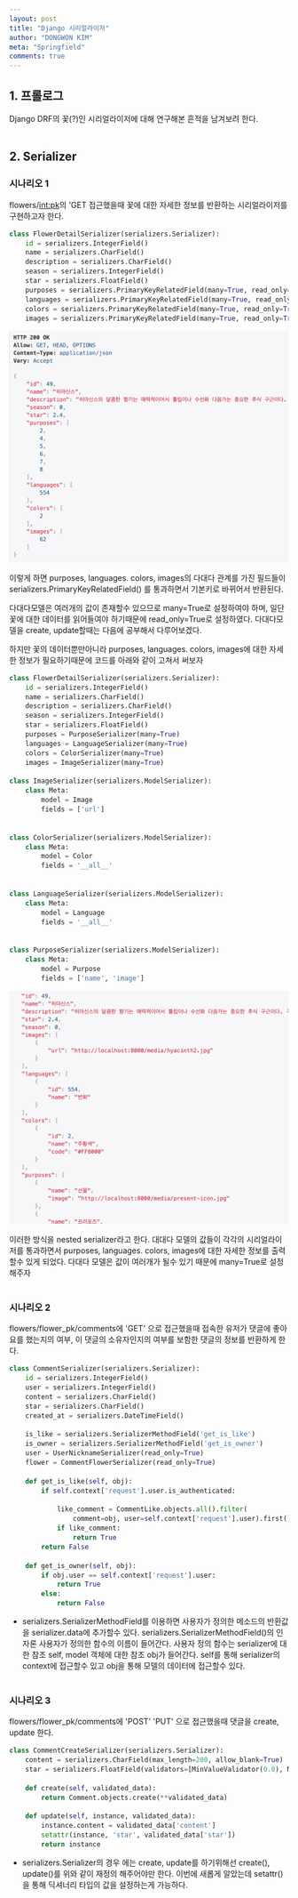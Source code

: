 ```yaml
---
layout: post
title: "Django 시리얼라이저"
author: "DONGWON KIM"
meta: "Springfield"
comments: true
---
```


## 1. 프롤로그
Django DRF의 꽃(?)인 시리얼라이저에 대해 연구해본 흔적을 남겨보려 한다.
<br><br>

## 2. Serializer
### 시나리오 1
flowers/<int:pk>의 'GET 접근했을때 꽃에 대한 자세한 정보를 반환하는 시리얼라이저를 구현하고자 한다.

```python
class FlowerDetailSerializer(serializers.Serializer):
    id = serializers.IntegerField()
    name = serializers.CharField()
    description = serializers.CharField()
    season = serializers.IntegerField()
    star = serializers.FloatField()
    purposes = serializers.PrimaryKeyRelatedField(many=True, read_only=True)
    languages = serializers.PrimaryKeyRelatedField(many=True, read_only=True)
    colors = serializers.PrimaryKeyRelatedField(many=True, read_only=True)
    images = serializers.PrimaryKeyRelatedField(many=True, read_only=True)
```
![Image Alt 텍스트](/img/2019/08/25/serializer/simple.png)

이렇게 하면 purposes, languages. colors, images의 다대다 관계를 가진 필드들이
serializers.PrimaryKeyRelatedField() 를 통과하면서 기본키로 바뀌어서 반환된다.

다대다모델은 여러개의 값이 존재할수 있으므로 many=True로 설정하여야 하며, 일단 꽃에 대한 데이터를 읽어들여야 하기때문에
read_only=True로 설정하였다. 다대다모델을 create, update할때는 다음에 공부해서 다루어보겠다.

하지만 꽃의 데이터뿐만아니라 purposes, languages. colors, images에 대한 자세한 정보가 필요하기때문에 
코드를 아래와 같이 고쳐서 써보자


```python
class FlowerDetailSerializer(serializers.Serializer):
    id = serializers.IntegerField()
    name = serializers.CharField()
    description = serializers.CharField()
    season = serializers.IntegerField()
    star = serializers.FloatField()
    purposes = PurposeSerializer(many=True)
    languages = LanguageSerializer(many=True)
    colors = ColorSerializer(many=True)
    images = ImageSerializer(many=True)

class ImageSerializer(serializers.ModelSerializer):
    class Meta:
        model = Image
        fields = ['url']


class ColorSerializer(serializers.ModelSerializer):
    class Meta:
        model = Color
        fields = '__all__'


class LanguageSerializer(serializers.ModelSerializer):
    class Meta:
        model = Language
        fields = '__all__'


class PurposeSerializer(serializers.ModelSerializer):
    class Meta:
        model = Purpose
        fields = ['name', 'image']
```
![Image Alt 텍스트](/img/2019/08/25/serializer/detail.png)

이러한 방식을 nested serializer라고 한다. 대대다 모델의 값들이 각각의 시리얼라이저를 통과하면서
purposes, languages. colors, images에 대한 자세한 정보를 출력할수 있게 되었다.
다대다 모델은 값이 여러개가 될수 있기 때문에 many=True로 설정해주자
<br><br>

### 시나리오 2
flowers/flower_pk/comments에 'GET' 으로 접근했을때 접속한 유저가 댓글에 좋아요를 했는지의 여부, 이 댓글의 소유자인지의 여부를 보함한
댓글의 정보를 반환하게 한다.

```python
class CommentSerializer(serializers.Serializer):
    id = serializers.IntegerField()
    user = serializers.IntegerField()
    content = serializers.CharField()
    star = serializers.CharField()
    created_at = serializers.DateTimeField()

    is_like = serializers.SerializerMethodField('get_is_like')
    is_owner = serializers.SerializerMethodField('get_is_owner')
    user = UserNicknameSerializer(read_only=True)
    flower = CommentFlowerSerializer(read_only=True)

    def get_is_like(self, obj):
        if self.context['request'].user.is_authenticated:
            
            like_comment = CommentLike.objects.all().filter(
                comment=obj, user=self.context['request'].user).first()
            if like_comment:    
                return True
        return False
    
    def get_is_owner(self, obj):
        if obj.user == self.context['request'].user:
            return True
        else:
            return False

```

- serializers.SerializerMethodField를 이용하면 사용자가 정의한 메소드의 반환값을 serializer.data에 추가할수 있다.
serializers.SerializerMethodField()의 인자론 사용자가 정의한 함수의 이름이 들어간다. 
사용자 정의 함수는 serializer에 대한 참조 self, model 객체에 대한 참조 obj가 들어간다. self를 통해 serializer의 context에
접근할수 있고 obj을 통해 모델의 데이터에 접근할수 있다.
<br><br>


### 시나리오 3
flowers/flower_pk/comments에 'POST' 'PUT' 으로 접근했을때 댓글을 create, update 한다.

```python
class CommentCreateSerializer(serializers.Serializer):
    content = serializers.CharField(max_length=200, allow_blank=True)
    star = serializers.FloatField(validators=[MinValueValidator(0.0), MaxValueValidator(5.0)], default=0.0)

    def create(self, validated_data):
        return Comment.objects.create(**validated_data)
    
    def update(self, instance, validated_data):
        instance.content = validated_data['content']
        setattr(instance, 'star', validated_data['star'])
        return instance
```
- serializers.Serializer의 경우 에는 create, update를 하기위해선 create(), update()를 위와 같이 재정의
해주어야만 한다. 이번에 새롭게 알았는데 setattr()을 통해 딕셔너리 타입의 값을 설정하는게 가능하다.

